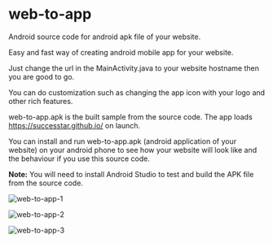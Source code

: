 # web-to-app

Android source code for android apk file of your website.

Easy and fast way of creating android mobile app for your website.

Just change the url in the  MainActivity.java to your website hostname  then you  are  good to go. 

You can do customization such  as changing the app icon with your logo and other rich features.

web-to-app.apk is the built sample from the source code. The app loads https://successtar.github.io/ on launch.

You can install and run web-to-app.apk (android application of your website) on your android phone to see how your website will look like and the behaviour if you use this source code.

<b>Note:</b> You will need to install Android Studio to test and build the APK file from the source code.

![web-to-app-1](https://github.com/user-attachments/assets/459dd517-2522-47a5-b9cb-edb07eb54fd9)

![web-to-app-2](https://github.com/user-attachments/assets/92d5e3af-d10b-400f-bba1-dd16e6f137e4)

![web-to-app-3](https://github.com/user-attachments/assets/505a6ca5-2d3a-47c2-b64c-9b1d35646151)


